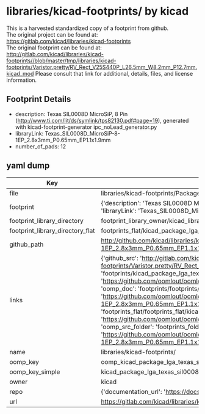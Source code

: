 # libraries/kicad-footprints/ by kicad  
This is a harvested standardized copy of a footprint from github.  
The original project can be found at:  
https://gitlab.com/kicad/libraries/kicad-footprints  
The original footprint can be found at:
http://gitlab.com/kicad/libraries/kicad-footprints//blob/master/tmp/libraries/kicad-footprints/Varistor.pretty/RV_Rect_V25S440P_L26.5mm_W8.2mm_P12.7mm.kicad_mod
Please consult that link for additional, details, files, and license information.  
## Footprint Details
* description: Texas SIL0008D MicroSiP, 8 Pin (http://www.ti.com/lit/ds/symlink/tps82130.pdf#page=19), generated with kicad-footprint-generator ipc_noLead_generator.py  
* libraryLink: Texas_SIL0008D_MicroSiP-8-1EP_2.8x3mm_P0.65mm_EP1.1x1.9mm  
* number_of_pads: 12  
## yaml dump  
| Key | Value |  
| --- | --- |  
| file | libraries/kicad-footprints/Package_LGA.pretty/Texas_SIL0008D_MicroSiP-8-1EP_2.8x3mm_P0.65mm_EP1.1x1.9mm.kicad_mod |  
| footprint | {'description': 'Texas SIL0008D MicroSiP, 8 Pin (http://www.ti.com/lit/ds/symlink/tps82130.pdf#page=19), generated with kicad-footprint-generator ipc_noLead_generator.py', 'libraryLink': 'Texas_SIL0008D_MicroSiP-8-1EP_2.8x3mm_P0.65mm_EP1.1x1.9mm', 'number_of_pads': 12} |  
| footprint_library_directory | footprint_library_owner/kicad_libraries/kicad-footprints/ |  
| footprint_library_directory_flat | footprints_flat/kicad_package_lga_texas_sil0008d_microsip_8_1ep_2_8x3mm_p0_65mm_ep1_1x1_9mm/working |  
| github_path | http://github.com/kicad/libraries/kicad-footprints//blob/master/tmp/libraries/kicad-footprints/Package_LGA.pretty/Texas_SIL0008D_MicroSiP-8-1EP_2.8x3mm_P0.65mm_EP1.1x1.9mm.kicad_mod |  
| links | {'github_src': 'http://gitlab.com/kicad/libraries/kicad-footprints//blob/master/tmp/libraries/kicad-footprints/Varistor.pretty/RV_Rect_V25S440P_L26.5mm_W8.2mm_P12.7mm.kicad_mod', 'github_src_repo': 'https://gitlab.com/kicad/libraries/kicad-footprints', 'oomp_bot': 'footprints/kicad_package_lga_texas_sil0008d_microsip_8_1ep_2_8x3mm_p0_65mm_ep1_1x1_9mm/working', 'oomp_bot_github': 'https://github.com/oomlout/oomlout_oomp_footprint_bot/tree/main/footprints/kicad_package_lga_texas_sil0008d_microsip_8_1ep_2_8x3mm_p0_65mm_ep1_1x1_9mm/working', 'oomp_doc': 'footprints/footprints/kicad/Package_LGA/Texas_SIL0008D_MicroSiP-8-1EP_2.8x3mm_P0.65mm_EP1.1x1.9mm/working/', 'oomp_doc_github': 'https://github.com/oomlout/oomlout_oomp_footprint_doc/tree/main/footprints/footprints/kicad/Package_LGA/Texas_SIL0008D_MicroSiP-8-1EP_2.8x3mm_P0.65mm_EP1.1x1.9mm/working', 'oomp_src_flat': 'footprints_flat/footprints_flat/kicad_package_lga_texas_sil0008d_microsip_8_1ep_2_8x3mm_p0_65mm_ep1_1x1_9mm/working', 'oomp_src_flat_github': 'https://github.com/oomlout/oomlout_oomp_footprint_src/tree/main/footprints_flat/kicad_package_lga_texas_sil0008d_microsip_8_1ep_2_8x3mm_p0_65mm_ep1_1x1_9mm/working', 'oomp_src_folder': 'footprints_folder/footprints_folder/kicad/Package_LGA/Texas_SIL0008D_MicroSiP-8-1EP_2.8x3mm_P0.65mm_EP1.1x1.9mm/working', 'oomp_src_folder_github': 'https://github.com/oomlout/oomlout_oomp_footprint_src/tree/main/footprints_folder/kicad/Package_LGA/Texas_SIL0008D_MicroSiP-8-1EP_2.8x3mm_P0.65mm_EP1.1x1.9mm/working'} |  
| name | libraries/kicad-footprints/ |  
| oomp_key | oomp_kicad_package_lga_texas_sil0008d_microsip_8_1ep_2_8x3mm_p0_65mm_ep1_1x1_9mm |  
| oomp_key_simple | kicad_package_lga_texas_sil0008d_microsip_8_1ep_2_8x3mm_p0_65mm_ep1_1x1_9mm |  
| owner | kicad |  
| repo | {'documentation_url': 'https://docs.github.com/rest/repos/repos#get-a-repository', 'message': 'Not Found'} |  
| url | https://gitlab.com/kicad/libraries/kicad-footprints |  

